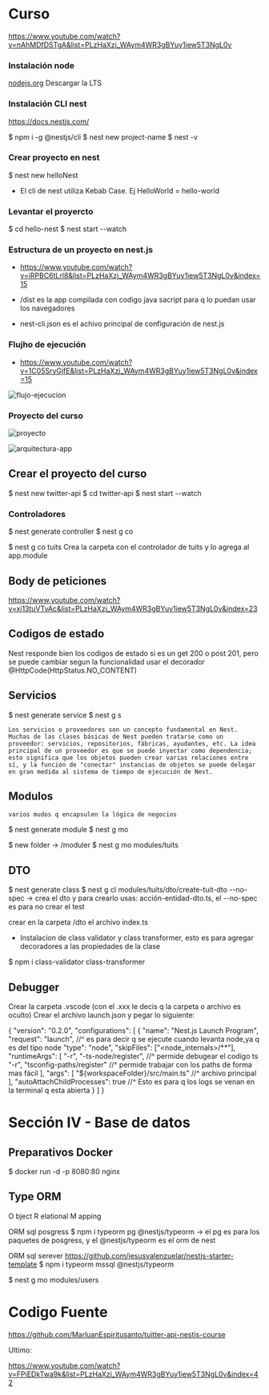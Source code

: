 # Curso

https://www.youtube.com/watch?v=nAhMDfDSTgA&list=PLzHaXzj_WAym4WR3gBYuy1iew5T3NgL0v

### Instalación node

[nodejs.org](https://nodejs.org/en)
Descargar la LTS

### Instalación CLI nest

https://docs.nestjs.com/


$ npm i -g @nestjs/cli
$ nest new project-name
$ nest -v

### Crear proyecto en nest

$ nest new helloNest

* El cli de nest utiliza Kebab Case. Ej HelloWorld = hello-world

### Levantar el proyercto

$ cd hello-nest
$ nest start --watch


### Estructura de un proyecto en nest.js
- https://www.youtube.com/watch?v=iRPBC6tLrl8&list=PLzHaXzj_WAym4WR3gBYuy1iew5T3NgL0v&index=15

* /dist es la app compilada con codigo java sacript para q lo puedan usar los navegadores

* nest-cli.json es el achivo principal de configuración de nest.js


### Flujho de ejecución 
- https://www.youtube.com/watch?v=1C05SryGjfE&list=PLzHaXzj_WAym4WR3gBYuy1iew5T3NgL0v&index=15

![flujo-ejecucion](/flujo-ejecucion.png "flujo-ejecucion")

    

### Proyecto del curso

![proyecto](/proyecto.png "proyecto")

![arquitectura-app](/arquitectura-app.png "arquitectura-app")
    


## Crear el proyecto del curso
$ nest new twitter-api
$ cd twitter-api
$ nest start --watch


### Controladores

$ nest generate controller
$ nest g co


$ nest g co tuits
Crea la carpeta con el controlador de tuits y lo agrega al app.module


## Body de peticiones

https://www.youtube.com/watch?v=xi13tuVTvAc&list=PLzHaXzj_WAym4WR3gBYuy1iew5T3NgL0v&index=23


## Codigos de estado

Nest responde bien los codigos de estado si es un get 200 o post 201, pero se puede cambiar segun la funcionalidad
usar el decorador @HttpCode(HttpStatus.NO_CONTENT)



## Servicios
$ nest generate service
$ nest g s


    Los servicios o proveedores son un concepto fundamental en Nest. Muchas de las clases básicas de Nest pueden tratarse como un proveedor: servicios, repositorios, fábricas, ayudantes, etc. La idea principal de un proveedor es que se puede inyectar como dependencia; esto significa que los objetos pueden crear varias relaciones entre sí, y la función de "conectar" instancias de objetos se puede delegar en gran medida al sistema de tiempo de ejecución de Nest.



## Modulos

    varios mudos q encapsulen la lógica de negocios

$ nest generate module
$ nest g mo


$ new folder -> /moduler
$ nest g mo modules/tuits



## DTO
$ nest generate class
$ nest g cl modules/tuits/dto/create-tuit-dto --no-spec -> crea el dto y para crearlo usas: acción-entidad-dto.ts, el --no-spec es para no crear el test

crear en la carpeta /dto el archivo index.ts


- Instalacion de class validator y class transformer, esto es para agregar decoradores a las propiedades de la clase

$ npm i class-validator class-transformer



## Debugger

Crear la carpeta .vscode (con el .xxx le decis q la carpeta o archivo es oculto) 
Crear el archivo launch.json y pegar lo siguiente:


{
    "version": "0.2.0",
    "configurations": [
        {
            "name": "Nest.js Launch Program",
            "request": "launch", //^ es para decir q se ejecute cuando levanta node,ya q es del tipo node
            "type": "node",
            "skipFiles": ["<node_internals>/**"],
            "runtimeArgs": [
                "-r",
                "-ts-node/register", //^ permide debugear el codigo ts
                "-r",
                "tsconfig-paths/register" //^ permide trabajar con los paths de forma mas fácil
            ],
            "args": [
                "${workspaceFolder}/src/main.ts" //^ archivo principal 
            ],
            "autoAttachChildProcesses": true  //^ Esto es para q los logs se venan en la terminal q esta abierta
        }
    ]
}


# Sección IV - Base de datos

## Preparativos Docker

$ docker run -d -p 8080:80 nginx




## Type ORM

O bject
R elational
M apping


ORM sql posgress
$ npm i typeorm pg @nestjs/typeorm  -> el pg es para los paquetes de posgress, y el @nestjs/typeorm es el orm de nest




ORM sql serever 
    https://github.com/jesusvalenzuelar/nestjs-starter-template
$ npm i typeorm mssql @nestjs/typeorm



$ nest g mo modules/users





# Codigo Fuente

https://github.com/MarluanEspiritusanto/tuitter-api-nestjs-course



Ultimo:

https://www.youtube.com/watch?v=FPiEDkTwa9k&list=PLzHaXzj_WAym4WR3gBYuy1iew5T3NgL0v&index=42